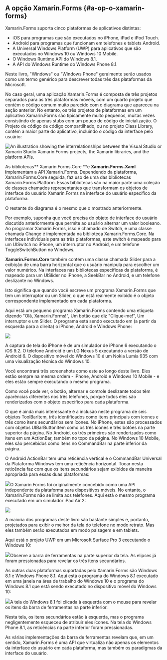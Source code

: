 ## A opção Xamarin.Forms {#a-op-o-xamarin-forms}

Xamarin.Forms suporta cinco plataformas de aplicativos distintas:

* iOS para programas que são executados no iPhone, iPad e iPod Touch.
* Android para programas que funcionam em telefones e tablets Android.
* A Universal Windows Platform \(UWP\) para aplicativos que são executados no Windows 10 ou
   Windows 10 Mobile.
* O Windows Runtime API do Windows 8.1.
* A API do Windows Runtime do Windows Phone 8.1.

Neste livro, "Windows" ou "Windows Phone" geralmente serão usados como um termo genérico para descrever todas três das plataformas da Microsoft.

No caso geral, uma aplicação Xamarin.Forms é composta de três projetos separados para as três plataformas móveis, com um quarto projeto que contém o código comum muito parecido com o diagrama que apareceu na seção anterior. No entanto, os três projetos de plataformas em um aplicativo Xamarin.Forms são tipicamente muito pequenos, muitas vezes consistindo de apenas stubs com um pouco de código de inicialização. O Projeto de código de código compartilhado, ou no projeto Class Library, contém a maior parte do aplicativo, incluindo o código da interface pelo usuário:

![An illustration showing the interrelationships between the Visual Studio or Xamarin Studio Xamarin.Forms projects, the Xamarin libraries, and the platform APIs.](../assets/an_illustration_showing_the_interre.png)

As bibliotecas** Xamarin.Forms.Core **e **Xamarin.Forms.Xaml i**mplementam a API Xamarin.Forms. Dependendo da plataforma, Xamarin.Forms.Core seguida, faz uso de uma das bibliotecas Xamarin.Forms.Platform. Essas bibliotecas são na maior parte uma coleção de classes chamados representantes que transformam os objetos de interface do usuário Xamarin.Forms na interface do usuário específico da plataforma.

O restante do diagrama é o mesmo que o mostrado anteriormente.

Por exemplo, suponha que você precisa do objeto de interface do usuário discutido anteriormente que permite ao usuário alternar um valor booleano. Ao programar Xamarin.Forms, isso é chamado de Switch, e uma classe chamada Change é implementada na biblioteca Xamarin.Forms.Core. Na interfaces  individuais para as três plataformas, este switch é mapeado para um UISwitch no iPhone, um interruptor no Android, e um telefone ToggleSwitchButton no Windows.

**Xamarin.Forms.Core** também contém uma classe chamada Slider para a exibição de uma barra horizontal que o usuário manipula para escolher um valor numérico. Na interfaces  nas bibliotecas específicas da plataforma, é mapeado para um UISlider no iPhone, a SeekBar no Android, e um telefone deslizante no Windows.

Isto significa que quando você escreve um programa Xamarin.Forms que tem um interruptor ou um Slider, o que está realmente exibido é o objeto correspondente implementado em cada plataforma.

Aqui está um pequeno programa Xamarin.Forms contendo uma etiqueta dizendo "Olá, Xamarin.Forms!", Um botão que diz "Clique-me!", Um interruptor e um Slider. O programa está sendo executado em \(a partir da esquerda para a direita\) o iPhone, Android e Windows Phone:

![](/assets/1.1-hello.PNG)

A captura de tela do iPhone é de um simulador de iPhone 6 executando o iOS 9.2. O telefone Android é um LG Nexus 5 executando a versão de Android 6. O dispositivo móvel do Windows 10 é um Nokia Lumia 935 com uma visualização técnica do Windows 10.

Você encontrará três screenshots como este ao longo deste livro. Eles estão sempre na mesma ordem - iPhone, Android e Windows 10 Mobile - e eles estão sempre executando o mesmo programa.

Como você pode ver, o botão, alternar e controle deslizante todos têm aparências diferentes nos três telefones, porque todos eles são renderizados com o objeto específico para cada plataforma.

O que é ainda mais interessante é a inclusão neste programa de seis objetos ToolBarItem, três identificados como itens principais com ícones e três como itens secundários sem ícones. No iPhone, estes são processados ​​com objetos UIBarButtonItem como os três ícones e três botões na parte superior da página. No Android, os três primeiros são renderizados como itens em um ActionBar, também no topo da página. No Windows 10 Mobile, eles são percebidos como itens no CommandBar na parte inferior da página.

O Android ActionBar tem uma reticência vertical e o CommandBar Universal da Plataforma Windows tem uma reticência horizontal. Tocar nesta reticência faz com que os itens secundários sejam exibidos da maneira apropriada para essas duas plataformas:

![](/assets/1.2-hello.PNG)O Xamarin.Forms foi originalmente concebido como uma API independente da plataforma para dispositivos móveis. No entanto, o Xamarin.Forms não se limita aos telefones. Aqui está o mesmo programa executado em um simulador iPad Air 2:

![](/assets/1.2-hello-ipad.PNG)

A maioria dos programas deste livro são bastante simples e, portanto, projetados para exibir o melhor da tela do telefone no modo retrato. Mas eles também serão executados em modo paisagem e em tablets.

Aqui está o projeto UWP em um Microsoft Surface Pro 3 executando o Windows 10:

![](/assets/1.4-hello-wintablet.PNG)Observe a barra de ferramentas na parte superior da tela. As elipses já foram pressionadas para revelar os três itens secundários.

As outras duas plataformas suportadas pelo Xamarin.Forms são Windows 8.1 e Windows Phone 8.1. Aqui está o programa do Windows 8.1 executado em uma janela na área de trabalho do Windows 10 e o programa do Windows 8.1 que está sendo executado no dispositivo móvel do Windows 10:

![](/assets/1.5-hello-telawindows.PNG)A tela do Windows 8.1 foi clicada à esquerda com o mouse para revelar os itens da barra de ferramentas na parte inferior.

Nesta tela, os itens secundários estão à esquerda, mas o programa negligentemente esqueceu de atribuir eles ícones. Na tela do Windows Phone 8.1, as reticências na parte inferior foram pressionadas.

As várias implementações da barra de ferramentas revelam que, em um sentido, Xamarin.Forms é uma API que virtualiza não apenas os elementos da interface do usuário em cada plataforma, mas também os paradigmas da interface do usuário.



